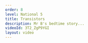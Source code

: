 ```yaml
---
order: 8
level: National 5
title: Transistors
description: Mr B's bedtime story...
videoId: 3T2_ZgP9YGI
layout: video
---
```

